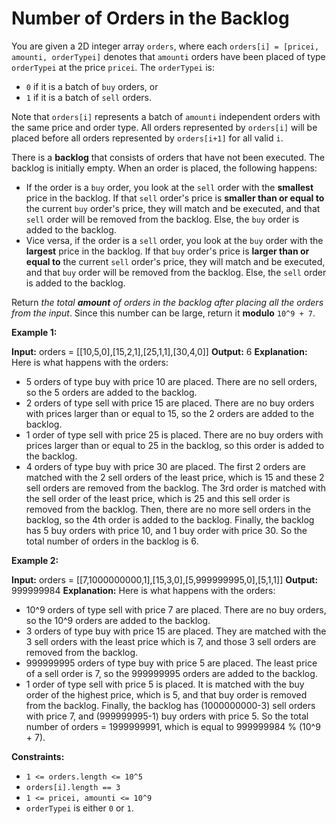 # Number of Orders in the Backlog

You are given a 2D integer array `orders`, where each `orders[i] = [pricei, amounti, orderTypei]` denotes that `amounti` orders have been placed of type `orderTypei` at the price `pricei`. The `orderTypei` is:

* `0` if it is a batch of `buy` orders, or
* `1` if it is a batch of `sell` orders.

Note that `orders[i]` represents a batch of `amounti` independent orders with the same price and order type. All orders represented by `orders[i]` will be placed before all orders represented by `orders[i+1]` for all valid `i`.

There is a **backlog** that consists of orders that have not been executed. The backlog is initially empty. When an order is placed, the following happens:

* If the order is a `buy` order, you look at the `sell` order with the **smallest** price in the backlog. If that `sell` order's price is **smaller than or equal to** the current `buy` order's price, they will match and be executed, and that `sell` order will be removed from the backlog. Else, the `buy` order is added to the backlog.
* Vice versa, if the order is a `sell` order, you look at the `buy` order with the **largest** price in the backlog. If that `buy` order's price is **larger than or equal to** the current `sell` order's price, they will match and be executed, and that `buy` order will be removed from the backlog. Else, the `sell` order is added to the backlog.

Return _the total **amount** of orders in the backlog after placing all the orders from the input_. Since this number can be large, return it **modulo** `10^9 + 7`.

**Example 1:**

**Input:** orders = \[\[10,5,0\],\[15,2,1\],\[25,1,1\],\[30,4,0\]\]
**Output:** 6
**Explanation:** Here is what happens with the orders:

* 5 orders of type buy with price 10 are placed. There are no sell orders, so the 5 orders are added to the backlog.
* 2 orders of type sell with price 15 are placed. There are no buy orders with prices larger than or equal to 15, so the 2 orders are added to the backlog.
* 1 order of type sell with price 25 is placed. There are no buy orders with prices larger than or equal to 25 in the backlog, so this order is added to the backlog.
* 4 orders of type buy with price 30 are placed. The first 2 orders are matched with the 2 sell orders of the least price, which is 15 and these 2 sell orders are removed from the backlog. The 3rd order is matched with the sell order of the least price, which is 25 and this sell order is removed from the backlog. Then, there are no more sell orders in the backlog, so the 4th order is added to the backlog.
Finally, the backlog has 5 buy orders with price 10, and 1 buy order with price 30. So the total number of orders in the backlog is 6.

**Example 2:**

**Input:** orders = \[\[7,1000000000,1\],\[15,3,0\],\[5,999999995,0\],\[5,1,1\]\]
**Output:** 999999984
**Explanation:** Here is what happens with the orders:

* 10^9 orders of type sell with price 7 are placed. There are no buy orders, so the 10^9 orders are added to the backlog.
* 3 orders of type buy with price 15 are placed. They are matched with the 3 sell orders with the least price which is 7, and those 3 sell orders are removed from the backlog.
* 999999995 orders of type buy with price 5 are placed. The least price of a sell order is 7, so the 999999995 orders are added to the backlog.
* 1 order of type sell with price 5 is placed. It is matched with the buy order of the highest price, which is 5, and that buy order is removed from the backlog.
Finally, the backlog has (1000000000-3) sell orders with price 7, and (999999995-1) buy orders with price 5. So the total number of orders = 1999999991, which is equal to 999999984 % (10^9 + 7).

**Constraints:**

* `1 <= orders.length <= 10^5`
* `orders[i].length == 3`
* `1 <= pricei, amounti <= 10^9`
* `orderTypei` is either `0` or `1`.
